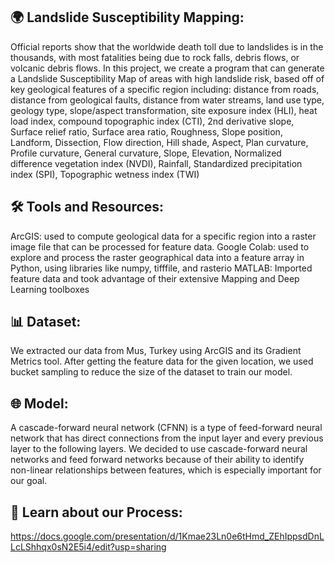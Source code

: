 ## 🌍 Landslide Susceptibility Mapping:
Official reports show that the worldwide death toll due to landslides is in the thousands, with most fatalities being due to rock falls, debris flows, or volcanic debris flows. In this project, we create a program that can generate a Landslide Susceptibility Map of areas with high landslide risk, based off of key geological features of a specific region including: distance from roads, distance from geological faults, distance from water streams, land use type, geology type, slope/aspect transformation, site exposure index (HLI), heat load index, compound topographic index (CTI), 2nd derivative slope, Surface relief ratio, Surface area ratio, Roughness, Slope position, Landform, Dissection, Flow direction, Hill shade, Aspect, Plan curvature, Profile curvature, General curvature, Slope, Elevation, Normalized difference vegetation index (NVDI), Rainfall, Standardized precipitation index (SPI), Topographic wetness index (TWI)

## 🛠️ Tools and Resources:
ArcGIS: used to compute geological data for a specific region into a raster image file that can be processed for feature data.
Google Colab: used to explore and process the raster geographical data into a feature array in Python, using libraries like numpy, tifffile, and rasterio
MATLAB: Imported feature data and took advantage of their extensive Mapping and Deep Learning toolboxes

## 📊 Dataset:
We extracted our data from Mus, Turkey using ArcGIS and its Gradient Metrics tool. After getting the feature data for the given location, we used bucket sampling to reduce the size of the dataset to train our model.

## 🌐 Model:
A cascade-forward neural network (CFNN) is a type of feed-forward neural network that has direct connections from the input layer and every previous layer to the following layers. We decided to use cascade-forward neural networks and feed forward networks because of their ability to identify non-linear relationships between features, which is especially important for our goal.

## 📝 Learn about our Process: 
https://docs.google.com/presentation/d/1Kmae23Ln0e6tHmd_ZEhIppsdDnLLcLShhqx0sN2E5i4/edit?usp=sharing
